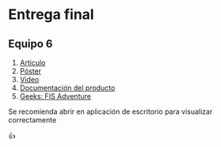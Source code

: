 #   Entrega final
## Equipo 6

1. [Articulo](https://1drv.ms/w/s!Ag1t7XCYCtanygCjMnx1r3DtYfK1)
2. [Póster](https://1drv.ms/w/s!Aid7glBVSnKnjlgFwi8NX6ycJghZ)
3. [Video](https://youtu.be/wDOJglCTjy0)
4. [Documentación del producto](https://1drv.ms/w/s!Aid7glBVSnKnjVRqXx15-Jax-A6v)
5. [Geeks: FIS Adventure](https://drive.google.com/drive/folders/1-NdOxXl5DYVcS-2gC3gfJdbZPIVTd50P?usp=sharing)

Se recomienda abrir en aplicación de escritorio para visualizar correctamente

:+1:

